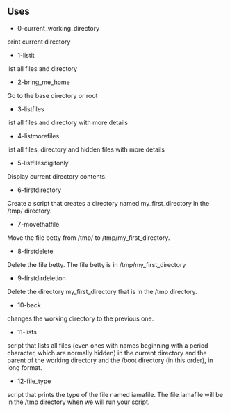 ## Uses

- 0-current_working_directory

print current directory

- 1-listit

list all files and directory

- 2-bring_me_home

Go to the base directory or root

- 3-listfiles

list all files and directory with more details

- 4-listmorefiles

list all files, directory and hidden files with more details

- 5-listfilesdigitonly

Display current directory contents.

- 6-firstdirectory

Create a script that creates a directory named my_first_directory in the /tmp/ directory.

- 7-movethatfile

Move the file betty from /tmp/ to /tmp/my_first_directory.

- 8-firstdelete

Delete the file betty. The file betty is in /tmp/my_first_directory

- 9-firstdirdeletion

Delete the directory my_first_directory that is in the /tmp directory.

- 10-back

changes the working directory to the previous one.

- 11-lists

script that lists all files (even ones with names beginning with a period character, which are normally hidden) in the current directory and the parent of the working directory and the /boot directory (in this order), in long format.

- 12-file_type

script that prints the type of the file named iamafile. The file iamafile will be in the /tmp directory when we will run your script.

